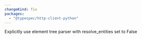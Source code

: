 ```yaml
---
changeKind: fix
packages:
  - "@typespec/http-client-python"
---
```


Explicitly use element tree parser with resolve_entities set to False